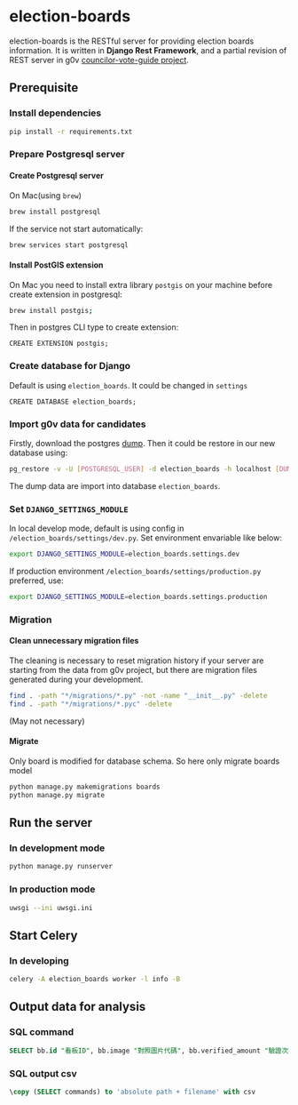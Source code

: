 # election-boards
election-boards is the RESTful server for providing election boards information. It is written in **Django Rest Framework**, and a partial revision of REST server in g0v [councilor-vote-guide project](https://github.com/g0v/councilor-voter-guide.git).

## Prerequisite

### Install dependencies
```bash
pip install -r requirements.txt
```

### Prepare Postgresql server
#### Create Postgresql server
On Mac(using `brew`)
```bash
brew install postgresql
```
If the service not start automatically:
```bash
brew services start postgresql
```

#### Install PostGIS extension
On Mac you need to install extra library `postgis` on your machine before create extension in postgresql:
```bash
brew install postgis;
```
Then in postgres CLI type to create extension:
```postgres
CREATE EXTENSION postgis;
```

### Create database for Django
Default is using `election_boards`. It could be changed in `settings`
```postgres
CREATE DATABASE election_boards;
```

### Import g0v data for candidates
Firstly, download the postgres [dump](https://github.com/g0v/councilor-voter-guide/blob/master/voter_guide/local_db.dump). Then it could be restore in our new database using:
```bash
pg_restore -v -U [POSTGRESQL_USER] -d election_boards -h localhost [DUMP_FILE_NAME]
```
The dump data are import into database `election_boards`.

### Set `DJANGO_SETTINGS_MODULE`
In local develop mode, default is using config in `/election_boards/settings/dev.py`. Set environment envariable like below:
```bash
export DJANGO_SETTINGS_MODULE=election_boards.settings.dev
```

If production environment `/election_boards/settings/production.py` preferred, use:
```bash
export DJANGO_SETTINGS_MODULE=election_boards.settings.production
```

### Migration
#### Clean unnecessary migration files
The cleaning is necessary to reset migration history if your server are starting from the data from g0v project, but there are migration files generated during your development.
```bash
find . -path "*/migrations/*.py" -not -name "__init__.py" -delete
find . -path "*/migrations/*.pyc" -delete
```
(May not necessary)
#### Migrate
Only board is modified for database schema. So here only migrate boards model
```bash
python manage.py makemigrations boards
python manage.py migrate
```

## Run the server

### In development mode
```bash
python manage.py runserver
```

### In production mode
```bash
uwsgi --ini uwsgi.ini
```

## Start Celery

### In developing
```bash
celery -A election_boards worker -l info -B
```

## Output data for analysis

### SQL command
```SQL
SELECT bb.id "看板ID", bb.image "對照圖片代碼", bb.verified_amount "驗證次數", ST_AsText(bb.coordinates) "座標", CONCAT(county, district, road) "地址", cand.count "候選人姓名", slogans.count "看板標語", amount.count "看板數量" FROM boards_boards AS bb LEFT JOIN (SELECT candidates.board_id, STRING_AGG(candidates.count, ' ') AS count FROM (SELECT bc.board_id, CONCAT(ct.name, '=', COUNT(ct.name)) AS count FROM boards_checks AS bc LEFT JOIN boards_checks_candidates AS bcc ON bc.id = bcc.checks_id LEFT JOIN candidates_terms AS ct ON bcc.terms_id = ct.id WHERE bc.type != 2 GROUP BY bc.board_id, ct.name ORDER BY bc.board_id) AS candidates GROUP BY candidates.board_id) AS cand ON bb.id = cand.board_id LEFT JOIN (SELECT slg.board_id, STRING_AGG(slg.count, ' ') AS count FROM (SELECT bc.board_id, CONCAT(bc.slogan, '=', COUNT(bc.slogan)) AS count FROM boards_checks AS bc GROUP BY bc.board_id, bc.slogan ORDER BY bc.board_id) AS slg GROUP BY slg.board_id) AS slogans ON bb.id = slogans.board_id LEFT JOIN (SELECT amnt.board_id, STRING_AGG(amnt.count, ' ') AS count FROM (SELECT bc.board_id, CONCAT(bc.headcount, '次=', COUNT(bc.headcount)) AS count FROM boards_checks AS bc GROUP BY bc.board_id, bc.headcount ORDER BY bc.board_id) AS amnt GROUP BY amnt.board_id) AS amount ON bb.id = amount.board_id;
```

### SQL output csv
```SQL
\copy (SELECT commands) to 'absolute path + filename' with csv
```
